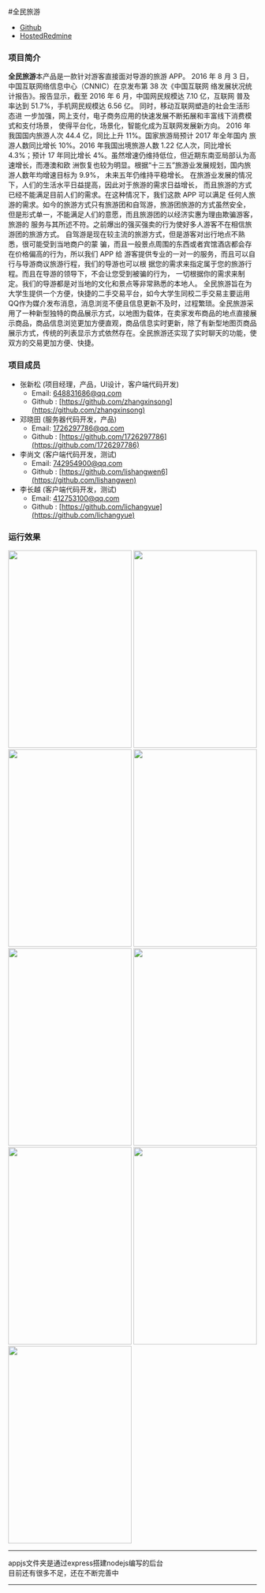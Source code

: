 #全民旅游

* [Github](https://github.com/zhangxinsong/qmly) 
* [HostedRedmine](http://www.hostedredmine.com/projects/island/wiki)

### 项目简介

**全民旅游**本产品是一款针对游客直接面对导游的旅游 APP。
2016 年 8 月 3 日，中国互联网络信息中心（CNNIC）在京发布第 38 次《中国互联网 络发展状况统计报告》。报告显示，截至 2016 年 6 月，中国网民规模达 7.10 亿，互联网 普及率达到 51.7%，手机网民规模达 6.56 亿。 同时，移动互联网塑造的社会生活形态进 一步加强，网上支付，电子商务应用的快速发展不断拓展和丰富线下消费模式和支付场景， 使得平台化，场景化，智能化成为互联网发展新方向。 2016 年我国国内旅游人次 44.4 亿，同比上升 11%。国家旅游局预计 2017 年全年国内 旅游人数同比增长 10%。2016 年我国出境旅游人数 1.22 亿人次，同比增长 4.3%；预计 17 年同比增长 4%。虽然增速仍维持低位，但近期东南亚局部认为高速增长，而港澳和欧 洲恢复也较为明显。根据“十三五”旅游业发展规划，国内旅游人数年均增速目标为 9.9%， 未来五年仍维持平稳增长。 在旅游业发展的情况下，人们的生活水平日益提高，因此对于旅游的需求日益增长， 而且旅游的方式已经不能满足目前人们的需求。在这种情况下，我们这款 APP 可以满足 任何人旅游的需求。如今的旅游方式只有旅游团和自驾游，旅游团旅游的方式虽然安全， 但是形式单一，不能满足人们的意愿，而且旅游团的以经济实惠为理由欺骗游客，旅游的 服务与其所述不符。之前爆出的强买强卖的行为使好多人游客不在相信旅游团的旅游方式。 自驾游是现在较主流的旅游方式，但是游客对出行地点不熟悉，很可能受到当地商户的蒙 骗，而且一般景点周围的东西或者宾馆酒店都会存在价格偏高的行为，所以我们 APP 给 游客提供专业的一对一的服务，而且可以自行与导游商议旅游行程，我们的导游也可以根 据您的需求来指定属于您的旅游行程。而且在导游的领导下，不会让您受到被骗的行为， 一切根据你的需求来制定。我们的导游都是对当地的文化和景点等非常熟悉的本地人。
全民旅游旨在为大学生提供一个方便，快捷的二手交易平台，如今大学生同校二手交易主要运用QQ作为媒介发布消息，消息浏览不便且信息更新不及时，过程繁琐。全民旅游采用了一种新型独特的商品展示方式，以地图为载体，在卖家发布商品的地点直接展示商品，商品信息浏览更加方便直观，商品信息实时更新，除了有新型地图页商品展示方式，传统的列表显示方式依然存在。全民旅游还实现了实时聊天的功能，使双方的交易更加方便、快捷。

### 项目成员

* 张新松 (项目经理，产品，UI设计，客户端代码开发) 
    * Email: <648831686@qq.com>
    * Github : [https://github.com/zhangxinsong](https://github.com/zhangxinsong)
* 邓晓田 (服务器代码开发，产品) 
    * Email: <1726297786@qq.com>
    * Github : [https://github.com/1726297786](https://github.com/1726297786)
* 李尚文 (客户端代码开发，测试)
    * Email: <742954900@qq.com>
    * Github : [https://github.com/lishangwen6](https://github.com/lishangwen)
* 李长越 (客户端代码开发，测试)
    * Email: <412753100@qq.com>
    * Github : [https://github.com/lichangyue](https://github.com/lichangyue)

### 运行效果
<img src="http://140.143.133.139/resume/img2/1.png" width=250 height=400 />
<img src="http://140.143.133.139/resume/img2/2.png" width=250 height=400 />
<img src="http://140.143.133.139/resume/img2/3.png" width=250 height=400 />

<img src="http://140.143.133.139/resume/img2/4.png" width=250 height=400 />
<img src="http://140.143.133.139/resume/img2/5.png" width=250 height=400 />
<img src="http://140.143.133.139/resume/img2/6.png" width=250 height=400 />

<img src="http://140.143.133.139/resume/img2/7.png" width=250 height=400 />
<img src="http://140.143.133.139/resume/img2/8.png" width=250 height=400 />
<img src="http://140.143.133.139/resume/img2/9.png" width=250 height=400 />

***
appjs文件夹是通过express搭建nodejs编写的后台  
目前还有很多不足，还在不断完善中
***

